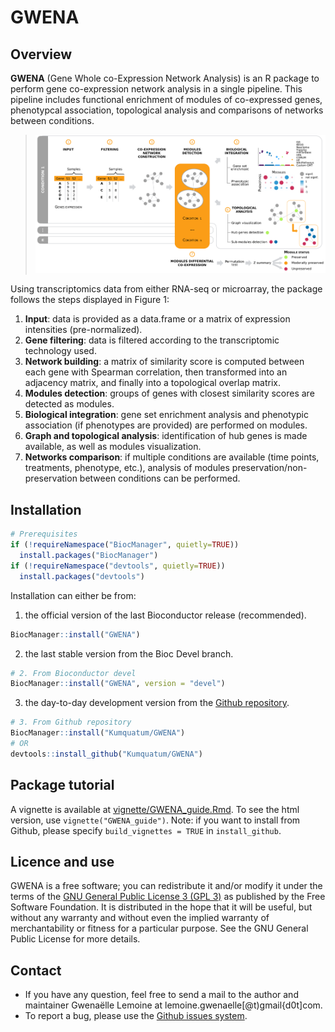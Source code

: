 # GWENA

## Overview
**GWENA** (Gene Whole co-Expression Network Analysis) is an R package to perform gene co-expression network analysis in a single pipeline. This pipeline includes functional enrichment of modules of co-expressed genes, phenotypcal association, topological analysis and comparisons of networks between conditions.

> ![Figure 1. Analysis pipeline of GWENA, from expression data to characterization of the modules and comparison of conditions.](vignettes/figure_pipeline_schema.png)  

Using transcriptomics data from either RNA-seq  or microarray, the package follows the steps displayed in Figure 1:

1. **Input**: data is provided as a data.frame or a matrix of expression intensities (pre-normalized).
2. **Gene filtering**: data is filtered according to the transcriptomic technology used.
3. **Network building**: a matrix of similarity score is computed between each gene with Spearman correlation, then transformed into an adjacency matrix, and finally into a topological overlap matrix.
4. **Modules detection**: groups of genes with closest similarity scores are detected as modules.
5. **Biological integration**: gene set enrichment analysis and phenotypic association (if phenotypes are provided) are performed on modules.
6. **Graph and topological analysis**: identification of hub genes is made available, as well as modules visualization.
7. **Networks comparison**: if multiple conditions are available (time points, treatments, phenotype, etc.), analysis of modules preservation/non-preservation between conditions can be performed.


## Installation
```R
# Prerequisites
if (!requireNamespace("BiocManager", quietly=TRUE))
  install.packages("BiocManager")
if (!requireNamespace("devtools", quietly=TRUE))
  install.packages("devtools")
```

Installation can either be from:

1. the official version of the last Bioconductor release (recommended).
```R
BiocManager::install("GWENA")
```
2. the last stable version from the Bioc Devel branch.
```R
# 2. From Bioconductor devel
BiocManager::install("GWENA", version = "devel")
```
3. the day-to-day development version from the [Github repository](https://github.com/Kumquatum/GWENA).
```R
# 3. From Github repository
BiocManager::install("Kumquatum/GWENA")
# OR
devtools::install_github("Kumquatum/GWENA")
```

## Package tutorial
A vignette is available at [vignette/GWENA_guide.Rmd](vignette/GWENA_guide.Rmd). To see the html version, use `vignette("GWENA_guide")`.
Note: if you want to install from Github, please specify `build_vignettes = TRUE` in `install_github`.


## Licence and use
GWENA is a free software; you can redistribute it and/or modify it under the terms of the [GNU General Public License 3 (GPL 3)](LICENSE.md) as published by the Free Software Foundation. 
It is distributed in the hope that it will be useful, but without any warranty and without even the implied warranty of merchantability or fitness for a particular purpose. See the GNU General Public License for more details.


## Contact
* If you have any question, feel free to send a mail to the author and maintainer Gwenaëlle Lemoine at lemoine.gwenaelle[@t)gmail{d0t]com.
* To report a bug, please use the [Github issues system](https://github.com/Kumquatum/GWENA/issues).
